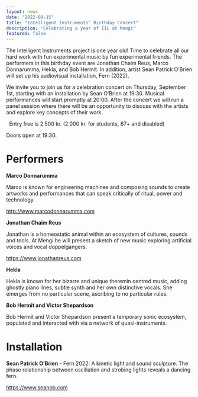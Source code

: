 ```yaml
---
layout: news
date: "2022-08-15"
title: "Intelligent Instruments’ Birthday Concert"
description: "Celebrating a year of IIL at Mengi"
featured: false
---
```


<script>
import CaptionedImage from "../../components/Images/CaptionedImage.svelte"
</script>

The Intelligent Instruments project is one year old! Time to celebrate all our hard work with fun experimental music by fun experimental friends. The performers in this birthday event are Jonathan Chaim Reus, Marco Donnarumma, Hekla, and Bob Hermit. In addition, artist Sean Patrick O’Brien will set up his audiovisual installation, Fern (2022). 

We invite you to join us for a celebration concert on Thursday, September 1st, starting with an installation by Sean O’Brien at 19:30. Musical performances will start promptly at 20:00. After the concert we will run a panel session where there will be an opportunity to discuss with the artists and explore key concepts of their work. 

&nbsp;
Entry free is 2.500 kr. (2.000 kr. for students, 67+ and disabled)

Doors open at 19:30.

<CaptionedImage
src="news/IILBD01.jpg"
alt="Intelligent Instruments Lab's Birthday Party. Marco Donnarumma, Jonathan Chaim Reus, Hekla, Bob Hermit and Sean Patrick O'Brien."
caption="The birthday concert will be held in Mengi on September 1st."/>

# Performers

**Marco Donnarumma**

Marco is known for engineering machines and composing sounds to create artworks and performances that can speak critically of ritual, power and technology.

http://www.marcodonnarumma.com

<CaptionedImage
src="news/donnarumma.jpg"
alt="An artistic photo of Marco Donnarumma."
caption="Picture from Eingeweide (2018). Courtesy of Manuel Vason."/>

**Jonathan Chaim Reus**

Jonathan is a homeostatic animal within an ecosystem of cultures, sounds and tools. At Mengi he will present a sketch of new music exploring artificial voices and vocal doppelgangers.

https://www.jonathanreus.com

<CaptionedImage
src="news/jonreus.jpeg"
alt="Jonathan performing in a dark location with two bright tube screens on either side."
caption="Photo of JCR by Joeri Thiry at STUK Kunstencentrum."/>

**Hekla**

Hekla is known for her bizarre and unique theremin centred music, adding ghostly piano lines, subtle synth and her own distinctive vocals. She emerges from no particular scene, ascribing to no particular rules. 

<CaptionedImage
src="news/hekla.jpg"
alt="Hekla performning in a dark location, black and white."
caption="Hekla playing the theremin."/>

**Bob Hermit and Victor Shepardson**

Bob Hermit and Victor Shepardson present a temporary sonic ecosystem, populated and interacted with via a network of quasi-instruments.

<CaptionedImage
src="news/bob_victor.jpg"
alt="Colorful electronic musical devices, manipulated with visual effects."
caption="Bob and Victor's colorful set up."/>

# Installation

**Sean Patrick O’Brien** - Fern 2022: A kinetic light and sound sculpture. The phase relationship between oscillation and strobing lights reveals a dancing fern.

https://www.seanob.com
